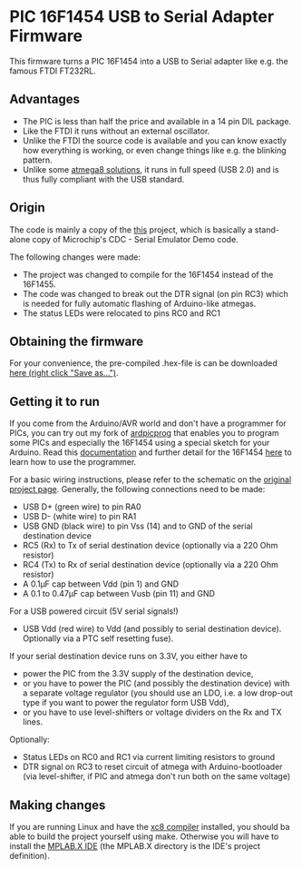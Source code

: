 ﻿PIC 16F1454 USB to Serial Adapter Firmware
==========================================

This firmware turns a PIC 16F1454 into a USB to Serial adapter like e.g. the famous FTDI FT232RL.

## Advantages
* The PIC is less than half the price and available in a 14 pin DIL package.
* Like the FTDI it runs without an external oscillator.
* Unlike the FTDI the source code is available and you can know exactly how everything is working, or even change things like e.g. the blinking pattern.
* Unlike some [atmega8 solutions](http://www.recursion.jp/avrcdc/), it runs in full speed (USB 2.0) and is thus fully compliant with the USB standard.

## Origin
The code is mainly a copy of the [this](https://web.archive.org/web/20170910150412/sky.geocities.jp/home_iwamoto/P16F145x/P16_L03.htm) project,
which is basically a stand-alone copy of Microchip's  CDC - Serial Emulator Demo code.

The following changes were made:
* The project was changed to compile for the 16F1454 instead of the 16F1455.
* The code was changed to break out the DTR signal (on pin RC3) which is needed for fully automatic flashing of Arduino-like atmegas.
* The status LEDs were relocated to pins RC0 and RC1

## Obtaining the firmware
For your convenience, the pre-compiled .hex-file is can be downloaded [here (right click "Save as...")](https://raw.githubusercontent.com/jgeisler0303/PIC16F1454_USB2Serial/master/PIC16F1454_USB2Serial.hex).

## Getting it to run
If you come from the Arduino/AVR world and don't have a programmer for PICs, you can try out my fork of [ardpicprog](https://github.com/jgeisler0303/ardpicprog) that enables you to program some PICs and especially the 16F1454 using a special sketch for your Arduino.
Read this [documentation](http://rweather.github.io/ardpicprog/) and further detail for the 16F1454 [here](https://github.com/jgeisler0303/ardpicprog#support-for-16f14545559-added-by-jgeisler0303) to learn how to use the programmer.

For a basic wiring instructions, please refer to the schematic on the [original project page](http://sky.geocities.jp/home_iwamoto/P16F145x/P16_L03.htm).
Generally, the following connections need to be made:
* USB D+ (green wire) to pin RA0
* USB D- (white wire) to pin RA1
* USB GND (black wire) to pin Vss (14) and to GND of the serial destination device
* RC5 (Rx) to Tx of serial destination device (optionally via a 220 Ohm resistor)
* RC4 (Tx) to Rx of serial destination device (optionally via a 220 Ohm resistor)
* A 0.1µF cap between Vdd (pin 1) and GND
* A 0.1 to 0.47µF cap between Vusb (pin 11) and GND

For a USB powered circuit (5V serial signals!)
* USB Vdd (red wire) to Vdd (and possibly to serial destination device). Optionally via a PTC self resetting fuse).

If your serial destination device runs on 3.3V, you either have to 
* power the PIC from the 3.3V supply of the destination device, 
* or you have to power the PIC (and possibly the destination device) with a separate voltage regulator (you should use an LDO, i.e. a low drop-out type if you want to power the regulator form USB Vdd),
* or you have to use level-shifters or voltage dividers on the Rx and TX lines.

Optionally:
* Status LEDs on RC0 and RC1 via current limiting resistors to ground
* DTR signal on RC3 to reset circuit of atmega with Arduino-bootloader (via level-shifter, if PIC and atmega don't run both on the same voltage)

## Making changes
If you are running Linux and have the [xc8 compiler](http://www.microchip.com/pagehandler/en_us/devtools/mplabxc/) installed, you should ba able to build the project yourself using make.
Otherwise you will have to install the [MPLAB.X IDE](http://www.microchip.com/pagehandler/en-us/family/mplabx/home.html) (the MPLAB.X directory is the IDE's project definition).

